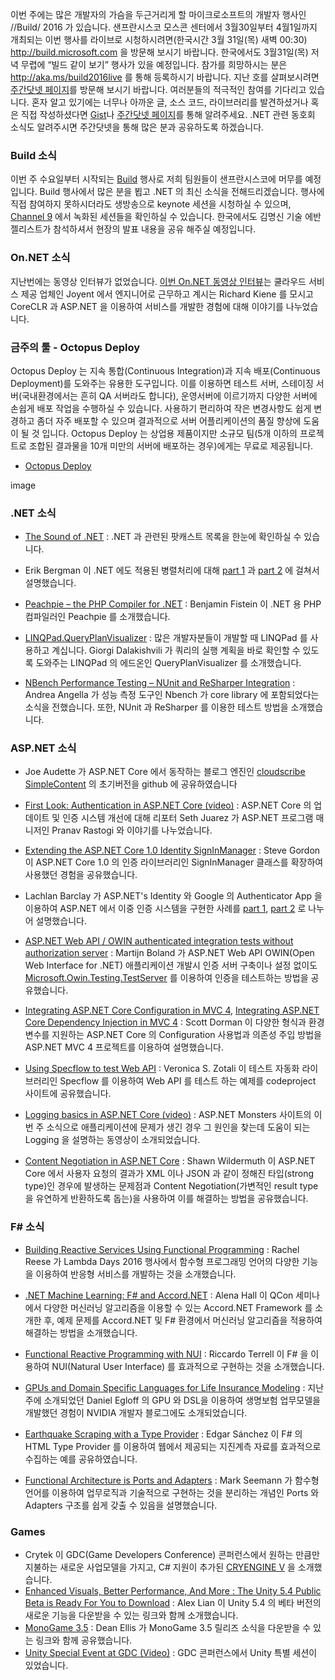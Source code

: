 이번 주에는 많은 개발자의 가슴을 두근거리게 할 마이크로소프트의 개발자 행사인 //Build/ 2016 가 있습니다. 샌프란시스코 모스콘 센터에서 3월30일부터 4월1일까지 개최되는 이번 행사를 라이브로 시청하시려면(한국시간 3월 31일(목) 새벽 00:30) http://build.microsoft.com 을 방문해 보시기 바랍니다. 한국에서도 3월31일(목) 저녁 무렵에 “빌드 같이 보기” 행사가 있을 예정입니다. 참가를 희망하시는 분은 http://aka.ms/build2016live 를 통해 등록하시기 바랍니다. 지난 호를 살펴보시려면 [주간닷넷 페이지](https://www.facebook.com/jugan.net/)를 방문해 보시기 바랍니다. 여러분들의 적극적인 참여를 기다리고 있습니다. 혼자 알고 있기에는 너무나 아까운 글, 소스 코드, 라이브러리를 발견하셨거나 혹은 직접 작성하셨다면 [Gist](https://gist.github.com/options/e9fc443b8c882157fe4a)나 [주간닷넷 페이지](https://www.facebook.com/jugan.net/)를 통해 알려주세요. .NET 관련 동호회 소식도 알려주시면 주간닷넷을 통해 많은 분과 공유하도록 하겠습니다.

### Build 소식
이번 주 수요일부터 시작되는 [Build](https://build.microsoft.com/) 행사로 저희 팀원들이 샌프란시스코에 머무를 예정입니다. Build 행사에서 많은 분을 뵙고 .NET 의 최신 소식을 전해드리겠습니다. 행사에 직접 참여하지 못하시더라도 생방송으로 keynote 세션을 시청하실 수 있으며, [Channel 9](https://channel9.msdn.com/Events/Build) 에서 녹화된 세션들을 확인하실 수 있습니다. 한국에서도 김명신 기술 에반젤리스트가 참석하셔서 현장의 발표 내용을 공유 해주실 예정입니다. 

### On.NET 소식
지난번에는 동영상 인터뷰가 없었습니다. [이번 On.NET 동영상 인터뷰](https://www.youtube.com/watch?v=v5YUoeFCoe8)는 쿨라우드 서비스 제공 업체인 Joyent 에서 엔지니어로 근무하고 계시는 Richard Kiene 를 모시고 CoreCLR 과 ASP.NET 을 이용하여 서비스를 개발한 경험에 대해 이야기를 나누었습니다. 

### 금주의 툴 - Octopus Deploy
Octopus Deploy 는 지속 통합(Continuous Integration)과 지속 배포(Continuous Deployment)를 도와주는 유용한 도구입니다. 이를 이용하면 테스트 서버, 스테이징 서버(국내환경에서는 흔히 QA 서버라도 합니다), 운영서버에 이르기까지 다양한 서버에 손쉽게 배포 작업을 수행하실 수 있습니다. 사용하기 편리하여 작은 변경사항도 쉽게 변경하고 좀더 자주 배포할 수 있으며 결과적으로 서버 어플리케이션의 품질 향상에 도움이 될 것 입니다. Octopus Deploy 는 상업용 제품이지만 소규모 팀(5개 이하의 프로젝트로 조합된 결과물을 10개 미만의 서버에 배포하는 경우)에게는 무료로 제공됩니다.

* [Octopus Deploy](https://octopus.com/)

image

### .NET 소식
* [The Sound of .NET](http://thesoundof.net/) : .NET 과 관련된 팟캐스트 목록을 한눈에 확인하실 수 있습니다. 

* Erik Bergman 이 .NET 에도 적용된 병렬처리에 대해 [part 1](http://www.erikbergman.net/2016/03/10/high-speed-applications-parallelism-in-net-part-1/) 과 [part 2](http://www.erikbergman.net/2016/03/17/high-speed-applications-parallelism-in-net-part-2/) 에 걸쳐서 설명했습니다.

* [Peachpie – the PHP Compiler for .NET](http://blog.peachpie.io/2016/03/intro.html?m=1) : Benjamin Fistein 이 .NET 용 PHP 컴파일러인 Peachpie 를 소개했습니다.

* [LINQPad.QueryPlanVisualizer](http://www.aboutmycode.com/miscellaneous/introducing-linqpad-queryplanvisualizer/) : 많은 개발자분들이 개발할 때 LINQPad 를 사용하고 계십니다. Giorgi Dalakishvili 가 쿼리의 실행 계획을 바로 확인할 수 있도록 도와주는 LINQPad 의 에드온인 QueryPlanVisualizer 를 소개했습니다.

* [NBench Performance Testing – NUnit and ReSharper Integration](http://www.dotnetalgorithms.com/2016/03/nbench-performance-testing-nunit-resharper-integration/) : Andrea Angella 가 성능 측정 도구인 Nbench 가 core library 에 포함되었다는 소식을 전했습니다. 또한, NUnit 과 ReSharper 를 이용한 테스트 방법을 소개했습니다. 

### ASP.NET 소식
* Joe Audette 가 ASP.NET Core 에서 동작하는 블로그 엔진인 [cloudscribe SimpleContent](https://github.com/joeaudette/cloudscribe.SimpleContent) 의 초기버전을 github 에 공유하였습니다

* [First Look: Authentication in ASP.NET Core (video)](https://blogs.msdn.microsoft.com/webdev/2016/03/11/first-look-authentication-in-asp-net-core/) : ASP.NET Core 의 업데이트 및 인증 시스템 개선에 대해 리포터 Seth Juarez 가 ASP.NET 프로그램 매니저인 Pranav Rastogi 와 이야기를 나누었습니다. 

* [Extending the ASP.NET Core 1.0 Identity SignInManager](http://stevejgordon.co.uk/extending-the-asp-net-core-identity-signinmanager) : Steve Gordon 이 ASP.NET Core 1.0 의 인증 라이브러리인 SignInManager 클래스를 확장하여 사용했던 경험을 공유했습니다.

* Lachlan Barclay 가 ASP.NET's Identity 와 Google 의 Authenticator App 을 이용하여 ASP.NET 에서 이중 인증 시스템을 구현한 사례를 [part 1](http://lachlanbarclay.net/2016/02/asp-dot-net-two-factor-auth-with-google-authenticator-app), [part 2](http://lachlanbarclay.net/2016/02/asp-dot-net-two-factor-auth-with-google-authenticator-app-part-2) 로 나누어 설명했습니다.

* [ASP.NET Web API / OWIN authenticated integration tests without authorization server](http://blogs.taiga.nl/martijn/2016/03/10/asp-net-web-api-owin-authenticated-integration-tests-without-authorization-server/) : Martijn Boland 가 ASP.NET Web API OWIN(Open Web Interface for .NET) 애플리케이션 개발시 인증 서버 구축이나 설정 없이도 [Microsoft.Owin.Testing.TestServer](https://blogs.msdn.microsoft.com/webdev/2013/11/26/unit-testing-owin-applications-using-testserver/) 를 이용하여 인증을  테스트하는 방법을 공유했습니다.

* [Integrating ASP.NET Core Configuration in MVC 4](http://scottdorman.github.io/2016/03/19/integrating-asp.net-core-configuration-in-mvc-4/), [Integrating ASP.NET Core Dependency Injection in MVC 4](http://geekswithblogs.net/sdorman/archive/2016/03/17/integrating-asp.net-core-dependency-injection-in-mvc-4.aspx) : Scott Dorman 이 다양한 형식과 환경변수를 지원하는 ASP.NET Core 의 Configuration 사용법과 의존성 주입 방법을 ASP.NET MVC 4 프로젝트를 이용하여 설명했습니다.

* [Using Specflow to test Web API](http://www.codeproject.com/Articles/1086520/Using-Specflow-to-test-Web-API-PART) : Veronica S. Zotali 이 테스트 자동화 라이브러리인 Specflow 를 이용하여 Web API 를 테스트 하는 예제를 codeproject 사이트에 공유했습니다.

* [Logging basics in ASP.NET Core (video)](http://aspnetmonsters.com/2016/03/monsters-weekly%5Cep16/) : ASP.NET Monsters 사이트의 이번 주 소식으로 애플리케이션에 문제가 생긴 경우 그 원인을 찾는데 도움이 되는 Logging 을 설명하는 동영상이 소개되었습니다.

* [Content Negotiation in ASP.NET Core](http://wildermuth.com/2016/03/16/Content_Negotiation_in_ASP_NET_Core) : Shawn Wildermuth 이 ASP.NET Core 에서 사용자 요청의 결과가 XML 이나 JSON 과 같이 정해진 타입(strong type)인 경우에 발생하는 문제점과 Content Negotiation(가변적인 result type을 유연하게 반환하도록 돕는)을 사용하여 이를 해결하는 방법을 공유했습니다.

### F# 소식
* [Building Reactive Services Using Functional Programming](https://www.youtube.com/watch?v=lK-VhOOjxN8) : Rachel Reese 가 Lambda Days 2016 행사에서 함수형 프로그래밍 언어의 다양한 기능을 이용하여 반응형 서비스를 개발하는 것을 소개했습니다.

* [.NET Machine Learning: F# and Accord.NET](http://www.infoq.com/presentations/accord-net-machine-learning) : Alena Hall 이 QCon 세미나에서 다양한 머신러닝 알고리즘을 이용할 수 있는 Accord.NET Framework 를 소개한 후, 예제 문제를 Accord.NET 및 F# 환경에서 머신러닝 알고리즘을 적용하여 해결하는 방법을 소개했습니다. 

* [Functional Reactive Programming with NUI](https://www.youtube.com/watch?v=AU2LT18SFP8) : Riccardo Terrell 이 F# 을 이용하여 NUI(Natural User Interface) 를 효과적으로 구현하는 것을 소개했습니다.

* [GPUs and Domain Specific Languages for Life Insurance Modeling](https://devblogs.nvidia.com/parallelforall/gpus-dsls-life-insurance-modeling/) : 지난주에 소개되었던 Daniel Egloff 의 GPU 와 DSL을 이용하여 생명보험 업무모델을 개발했던 경험이 NVIDIA 개발자 블로그에도 소개되었습니다.

* [Earthquake Scraping with a Type Provider](https://cogitoergofun.ghost.io/earthquake-scrapping-with-a-type-provider/) : Edgar Sánchez 이 F# 의 HTML Type Provider 를 이용하여 웹에서 제공되는 지진계측 자료를 효과적으로 수집하는 예를 공유하였습니다.

* [Functional Architecture is Ports and Adapters](http://blog.ploeh.dk/2016/03/18/functional-architecture-is-ports-and-adapters/) : Mark Seemann 가 함수형 언어를 이용하여 업무로직과 기술적으로 구현하는 것을 분리하는 개념인 Ports 와 Adapters 구조를 쉽게 갖출 수 있음을 설명했습니다.

### Games
* Crytek 이 GDC(Game Developers Conference) 콘퍼런스에서 원하는 만큼만 지불하는 새로운 사업모델을 가지고, C# 지원이 추가된 [CRYENGINE V](http://www.crytek.com/news/crytek-unveils-all-new-cryengine-v-and-community-centered--pay-what-you-want--model) 을 소개했습니다. 
* [Enhanced Visuals, Better Performance, And More : The Unity 5.4 Public Beta is Ready For You to Download](http://blogs.unity3d.com/2016/03/15/enhanced-visuals-better-performance-and-more-the-unity-5-4-public-beta-is-ready/) : Alex Lian 이 Unity 5.4 의 베타 버전의 새로운 기능을 다운받을 수 있는 링크와 함께 소개했습니다. 
* [MonoGame 3.5](http://www.monogame.net/2016/03/17/monogame-3-5/) : Dean Ellis 가 MonoGame 3.5 릴리즈 소식을 다운받을 수 있는 링크와 함께 공유했습니다. 
* [Unity Special Event at GDC (Video)](https://www.youtube.com/watch?v=eN3PsU_iA80) : GDC 콘퍼런스에서 Unity 특별 세션이 있었습니다.
